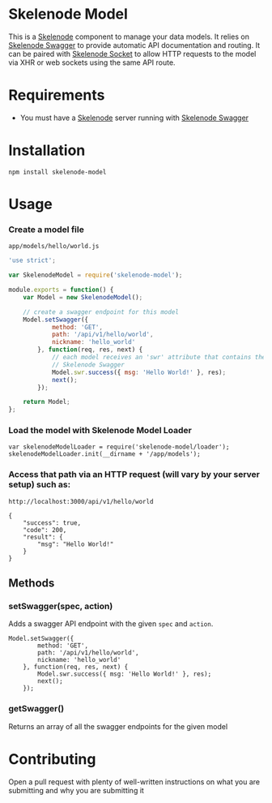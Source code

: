 # Skelenode Model
This is a [Skelenode](https://github.com/tgolen/skelenode) component to manage your data models. It relies on [Skelenode Swagger](https://github.com/tgolen/skelenode-swagger) to provide automatic API documentation and routing. It can be paired with [Skelenode Socket](https://github.com/tgolen/skelenode-socket) to allow HTTP requests to the model via XHR or web sockets using the same API route.

# Requirements
* You must have a [Skelenode](https://github.com/tgolen/skelenode) server running with [Skelenode Swagger](https://github.com/tgolen/skelenode-swagger)

# Installation
```
npm install skelenode-model
```

# Usage
### Create a model file
`app/models/hello/world.js`
```javascript
'use strict';

var SkelenodeModel = require('skelenode-model');

module.exports = function() {
	var Model = new SkelenodeModel();

	// create a swagger endpoint for this model
	Model.setSwagger({
			method: 'GET',
			path: '/api/v1/hello/world',
			nickname: 'hello_world'
		}, function(req, res, next) {
			// each model receives an 'swr' attribute that contains the responses from
			// Skelenode Swagger
			Model.swr.success({ msg: 'Hello World!' }, res);
			next();
		});

	return Model;
};
```

### Load the model with Skelenode Model Loader
```
var skelenodeModelLoader = require('skelenode-model/loader');
skelenodeModelLoader.init(__dirname + '/app/models');
```

### Access that path via an HTTP request (will vary by your server setup) such as:
```
http://localhost:3000/api/v1/hello/world

{
    "success": true,
    "code": 200,
    "result": {
        "msg": "Hello World!"
    }
}
```

## Methods

### setSwagger(spec, action)
Adds a swagger API endpoint with the given `spec` and `action`.
```
Model.setSwagger({
		method: 'GET',
		path: '/api/v1/hello/world',
		nickname: 'hello_world'
	}, function(req, res, next) {
		Model.swr.success({ msg: 'Hello World!' }, res);
		next();
	});
```

### getSwagger()
Returns an array of all the swagger endpoints for the given model

# Contributing
Open a pull request with plenty of well-written instructions on what you are submitting and why you are submitting it
